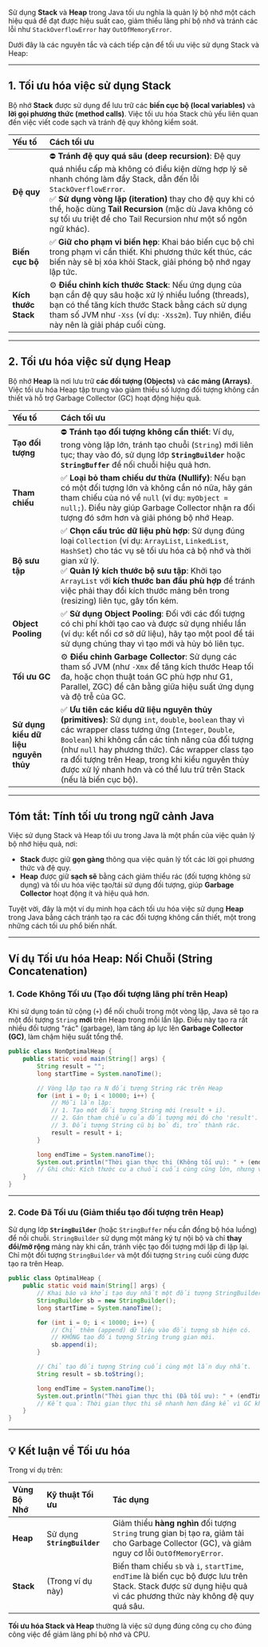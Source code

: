 Sử dụng **Stack** và **Heap** trong Java tối ưu nghĩa là quản lý bộ nhớ một cách hiệu quả để đạt được hiệu suất cao, giảm thiểu lãng phí bộ nhớ và tránh các lỗi như `StackOverflowError` hay `OutOfMemoryError`.

Dưới đây là các nguyên tắc và cách tiếp cận để tối ưu việc sử dụng Stack và Heap:

-----

## 1\. Tối ưu hóa việc sử dụng Stack

Bộ nhớ **Stack** được sử dụng để lưu trữ các **biến cục bộ (local variables)** và **lời gọi phương thức (method calls)**. Việc tối ưu hóa Stack chủ yếu liên quan đến việc viết code sạch và tránh đệ quy không kiểm soát.

| Yếu tố | Cách tối ưu |
| :--- | :--- |
| **Đệ quy** | ⛔ **Tránh đệ quy quá sâu (deep recursion)**: Đệ quy quá nhiều cấp mà không có điều kiện dừng hợp lý sẽ nhanh chóng làm đầy Stack, dẫn đến lỗi `StackOverflowError`. <br> ✅ **Sử dụng vòng lặp (iteration)** thay cho đệ quy khi có thể, hoặc dùng **Tail Recursion** (mặc dù Java không có sự tối ưu triệt để cho Tail Recursion như một số ngôn ngữ khác). |
| **Biến cục bộ** | ✅ **Giữ cho phạm vi biến hẹp**: Khai báo biến cục bộ chỉ trong phạm vi cần thiết. Khi phương thức kết thúc, các biến này sẽ bị xóa khỏi Stack, giải phóng bộ nhớ ngay lập tức. |
| **Kích thước Stack** | ⚙️ **Điều chỉnh kích thước Stack**: Nếu ứng dụng của bạn cần đệ quy sâu hoặc xử lý nhiều luồng (threads), bạn có thể tăng kích thước Stack bằng cách sử dụng tham số JVM như `-Xss` (ví dụ: `-Xss2m`). Tuy nhiên, điều này nên là giải pháp cuối cùng. |

-----

## 2\. Tối ưu hóa việc sử dụng Heap

Bộ nhớ **Heap** là nơi lưu trữ **các đối tượng (Objects)** và **các mảng (Arrays)**. Việc tối ưu hóa Heap tập trung vào giảm thiểu số lượng đối tượng không cần thiết và hỗ trợ Garbage Collector (GC) hoạt động hiệu quả.

| Yếu tố | Cách tối ưu |
| :--- | :--- |
| **Tạo đối tượng** | ⛔ **Tránh tạo đối tượng không cần thiết**: Ví dụ, trong vòng lặp lớn, tránh tạo chuỗi (`String`) mới liên tục; thay vào đó, sử dụng lớp **`StringBuilder`** hoặc **`StringBuffer`** để nối chuỗi hiệu quả hơn. |
| **Tham chiếu** | ✅ **Loại bỏ tham chiếu dư thừa (Nullify)**: Nếu bạn có một đối tượng lớn và không cần nó nữa, hãy gán tham chiếu của nó về `null` (ví dụ: `myObject = null;`). Điều này giúp Garbage Collector nhận ra đối tượng đó sớm hơn và giải phóng bộ nhớ Heap. |
| **Bộ sưu tập** | ✅ **Chọn cấu trúc dữ liệu phù hợp**: Sử dụng đúng loại `Collection` (ví dụ: `ArrayList`, `LinkedList`, `HashSet`) cho tác vụ sẽ tối ưu hóa cả bộ nhớ và thời gian xử lý. <br> ✅ **Quản lý kích thước bộ sưu tập**: Khởi tạo `ArrayList` với **kích thước ban đầu phù hợp** để tránh việc phải thay đổi kích thước mảng bên trong (resizing) liên tục, gây tốn kém. |
| **Object Pooling**| ✅ **Sử dụng Object Pooling**: Đối với các đối tượng có chi phí khởi tạo cao và được sử dụng nhiều lần (ví dụ: kết nối cơ sở dữ liệu), hãy tạo một pool để tái sử dụng chúng thay vì tạo mới và hủy bỏ liên tục. |
| **Tối ưu GC** | ⚙️ **Điều chỉnh Garbage Collector**: Sử dụng các tham số JVM (như `-Xmx` để tăng kích thước Heap tối đa, hoặc chọn thuật toán GC phù hợp như G1, Parallel, ZGC) để cân bằng giữa hiệu suất ứng dụng và độ trễ của GC. |
| **Sử dụng kiểu dữ liệu nguyên thủy**| ✅ **Ưu tiên các kiểu dữ liệu nguyên thủy (primitives)**: Sử dụng `int`, `double`, `boolean` thay vì các wrapper class tương ứng (`Integer`, `Double`, `Boolean`) khi không cần các tính năng của đối tượng (như `null` hay phương thức). Các wrapper class tạo ra đối tượng trên Heap, trong khi kiểu nguyên thủy được xử lý nhanh hơn và có thể lưu trữ trên Stack (nếu là biến cục bộ). |

-----

## Tóm tắt: Tính tối ưu trong ngữ cảnh Java

Việc sử dụng Stack và Heap tối ưu trong Java là một phần của việc quản lý bộ nhớ hiệu quả, nơi:

* **Stack** được giữ **gọn gàng** thông qua việc quản lý tốt các lời gọi phương thức và đệ quy.
* **Heap** được giữ **sạch sẽ** bằng cách giảm thiểu rác (đối tượng không sử dụng) và tối ưu hóa việc tạo/tái sử dụng đối tượng, giúp **Garbage Collector** hoạt động ít và hiệu quả hơn.

Tuyệt vời, đây là một ví dụ minh họa cách tối ưu hóa việc sử dụng **Heap** trong Java bằng cách tránh tạo ra các đối tượng không cần thiết, một trong những cách tối ưu phổ biến nhất.

-----

## Ví dụ Tối ưu hóa Heap: Nối Chuỗi (String Concatenation)

### 1\. Code **Không Tối ưu** (Tạo đối tượng lãng phí trên Heap)

Khi sử dụng toán tử cộng (`+`) để nối chuỗi trong một vòng lặp, Java sẽ tạo ra một đối tượng `String` **mới** trên Heap trong mỗi lần lặp. Điều này tạo ra rất nhiều đối tượng "rác" (garbage), làm tăng áp lực lên **Garbage Collector (GC)**, làm chậm hiệu suất tổng thể.

```java
public class NonOptimalHeap {
    public static void main(String[] args) {
        String result = "";
        long startTime = System.nanoTime();

        // Vòng lặp tạo ra N đối tượng String rác trên Heap
        for (int i = 0; i < 10000; i++) {
            // Mỗi lần lặp: 
            // 1. Tạo một đối tượng String mới (result + i).
            // 2. Gán tham chiếu của đối tượng mới đó cho 'result'.
            // 3. Đối tượng String cũ bị bỏ đi, trở thành rác.
            result = result + i; 
        }

        long endTime = System.nanoTime();
        System.out.println("Thời gian thực thi (Không tối ưu): " + (endTime - startTime) + " ns");
        // Ghi chú: Kích thước của chuỗi cuối cùng cũng lớn, nhưng vấn đề chính là số lượng đối tượng rác tạo ra.
    }
}
```

-----

### 2\. Code **Đã Tối ưu** (Giảm thiểu tạo đối tượng trên Heap)

Sử dụng lớp **`StringBuilder`** (hoặc `StringBuffer` nếu cần đồng bộ hóa luồng) để nối chuỗi. `StringBuilder` sử dụng một mảng ký tự nội bộ và chỉ **thay đổi/mở rộng** mảng này khi cần, tránh việc tạo đối tượng mới lặp đi lặp lại. Chỉ một đối tượng `StringBuilder` và một đối tượng `String` cuối cùng được tạo ra trên Heap.

```java
public class OptimalHeap {
    public static void main(String[] args) {
        // Khai báo và khởi tạo duy nhất một đối tượng StringBuilder trên Heap
        StringBuilder sb = new StringBuilder(); 
        long startTime = System.nanoTime();

        for (int i = 0; i < 10000; i++) {
            // Chỉ thêm (append) dữ liệu vào đối tượng sb hiện có.
            // KHÔNG tạo đối tượng String trung gian mới.
            sb.append(i);
        }

        // Chỉ tạo đối tượng String cuối cùng một lần duy nhất.
        String result = sb.toString(); 

        long endTime = System.nanoTime();
        System.out.println("Thời gian thực thi (Đã tối ưu): " + (endTime - startTime) + " ns");
        // Kết quả: Thời gian thực thi sẽ nhanh hơn đáng kể vì GC không phải làm việc nhiều.
    }
}
```

-----

## 💡 Kết luận về Tối ưu hóa

Trong ví dụ trên:

| Vùng Bộ Nhớ | Kỹ thuật Tối ưu | Tác dụng |
| :--- | :--- | :--- |
| **Heap** | Sử dụng **`StringBuilder`** | Giảm thiểu **hàng nghìn** đối tượng `String` trung gian bị tạo ra, giảm tải cho Garbage Collector (GC), và giảm nguy cơ lỗi `OutOfMemoryError`. |
| **Stack** | (Trong ví dụ này) | Biến tham chiếu `sb` và `i`, `startTime`, `endTime` là biến cục bộ được lưu trên Stack. Stack được sử dụng hiệu quả vì các phương thức này không đệ quy quá sâu. |

**Tối ưu hóa Stack và Heap** thường là việc sử dụng đúng công cụ cho đúng công việc để giảm lãng phí bộ nhớ và CPU.